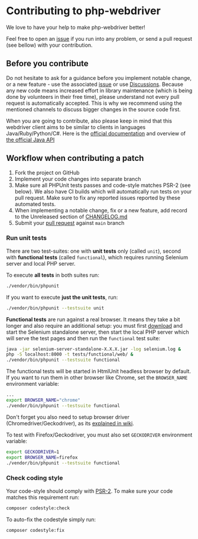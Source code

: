 # Contributing to php-webdriver

We love to have your help to make php-webdriver better!
 
Feel free to open an [issue](https://github.com/php-webdriver/php-webdriver/issues) if you run into any problem, or
send a pull request (see bellow) with your contribution.

## Before you contribute

Do not hesitate to ask for a guidance before you implement notable change, or a new feature - use the associated [issue](https://github.com/php-webdriver/php-webdriver/issues) or use [Discussions](https://github.com/php-webdriver/php-webdriver/discussions).
Because any new code means increased effort in library maintenance (which is being done by volunteers in their free time),
please understand not every pull request is automatically accepted. This is why we recommend using the mentioned channels to discuss bigger changes in the source code first.

When you are going to contribute, also please keep in mind that this webdriver client aims to be similar to clients in languages Java/Ruby/Python/C#.
Here is the [official documentation](https://www.selenium.dev/documentation/en/) and overview of [the official Java API](http://seleniumhq.github.io/selenium/docs/api/java/)

## Workflow when contributing a patch

1. Fork the project on GitHub
2. Implement your code changes into separate branch
3. Make sure all PHPUnit tests passes and code-style matches PSR-2 (see below). We also have CI builds which will automatically run tests on your pull request. Make sure to fix any reported issues reported by these automated tests.
4. When implementing a notable change, fix or a new feature, add record to the Unreleased section of [CHANGELOG.md](../CHANGELOG.md)
5. Submit your [pull request](https://github.com/php-webdriver/php-webdriver/pulls) against `main` branch
 
### Run unit tests

There are two test-suites: one with **unit tests** only (called `unit`), second with **functional tests** (called `functional`),
which requires running Selenium server and local PHP server.

To execute **all tests** in both suites run:

```sh
./vendor/bin/phpunit
```

If you want to execute **just the unit tests**, run:

```sh
./vendor/bin/phpunit --testsuite unit
```

**Functional tests** are run against a real browser. It means they take a bit longer and also require an additional setup:
you must first [download](https://www.selenium.dev/downloads/) and start the Selenium standalone server,
then start the local PHP server which will serve the test pages and then run the `functional` test suite:

```sh
java -jar selenium-server-standalone-X.X.X.jar -log selenium.log &
php -S localhost:8000 -t tests/functional/web/ &
./vendor/bin/phpunit --testsuite functional
```

The functional tests will be started in HtmlUnit headless browser by default. If you want to run them in other browser
like Chrome, set the `BROWSER_NAME` environment variable:

```sh
...
export BROWSER_NAME="chrome"
./vendor/bin/phpunit --testsuite functional
```

Don't forget you also need to setup browser driver (Chromedriver/Geckodriver), as its [explained in wiki](https://github.com/php-webdriver/php-webdriver/wiki/Chrome).

To test with Firefox/Geckodriver, you must also set `GECKODRIVER` environment variable:

```sh
export GECKODRIVER=1
export BROWSER_NAME=firefox
./vendor/bin/phpunit --testsuite functional
```

### Check coding style

Your code-style should comply with [PSR-2](http://www.php-fig.org/psr/psr-2/). To make sure your code matches this requirement run:

```sh
composer codestyle:check
```

To auto-fix the codestyle simply run:

```sh
composer codestyle:fix
```

